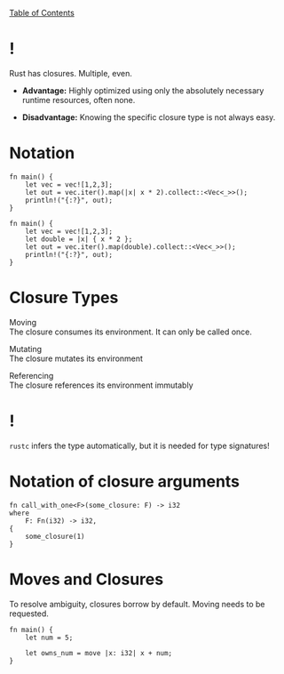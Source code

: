 [Table of Contents](./index.html)

!
=

Rust has closures. Multiple, even.

-   **Advantage:** Highly optimized using only the absolutely necessary
    runtime resources, often none.

-   **Disadvantage:** Knowing the specific closure type is not always
    easy.

Notation
========

    fn main() {
        let vec = vec![1,2,3];
        let out = vec.iter().map(|x| x * 2).collect::<Vec<_>>();
        println!("{:?}", out);
    }

    fn main() {
        let vec = vec![1,2,3];
        let double = |x| { x * 2 };
        let out = vec.iter().map(double).collect::<Vec<_>>();
        println!("{:?}", out);
    }

Closure Types
=============

Moving  
The closure consumes its environment. It can only be called once.

Mutating  
The closure mutates its environment

Referencing  
The closure references its environment immutably

!
=

`rustc` infers the type automatically, but it is needed for type
signatures!

Notation of closure arguments
=============================

    fn call_with_one<F>(some_closure: F) -> i32
    where
        F: Fn(i32) -> i32,
    {
        some_closure(1)
    }

Moves and Closures
==================

To resolve ambiguity, closures borrow by default. Moving needs to be
requested.

    fn main() {
        let num = 5;

        let owns_num = move |x: i32| x + num;
    }
